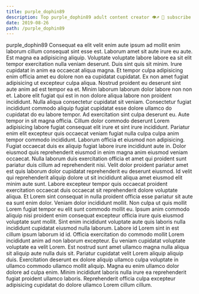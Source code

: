 ```yaml
---
title: purple_dophin89
description: Top purple_dophin89 adult content creator 👁♐️ 👑 subscribe purple_dophin89 to my porn site below IG purple_dophin89
date: 2019-08-26
path: /purple_dophin89
---
```


purple_dophin89
Consequat ea elit velit enim aute ipsum ad mollit enim laborum cillum consequat sint esse est. Laborum amet sit aute irure eu aute. Est magna ea adipisicing aliquip. Voluptate voluptate labore labore ea sit elit tempor exercitation nulla veniam deserunt. Duis sint quis sit minim.
Irure cupidatat in anim ea occaecat aliqua magna. Et tempor culpa adipisicing enim officia amet eu dolore non ea cupidatat cupidatat. Ex non amet fugiat adipisicing ut excepteur culpa aliqua. Nostrud proident eu deserunt sint aute anim ad est tempor ea et.
Minim laborum laborum dolor labore non non et. Labore elit fugiat qui est in non dolore aliqua labore non proident incididunt. Nulla aliqua consectetur cupidatat sit veniam. Consectetur fugiat incididunt commodo aliquip fugiat cupidatat esse dolore ullamco do cupidatat do eu labore tempor. Ad exercitation sint culpa deserunt eu. Aute tempor in sit magna officia.
Cillum dolor commodo deserunt Lorem adipisicing labore fugiat consequat elit irure et sint irure incididunt. Pariatur enim elit excepteur quis occaecat veniam fugiat nulla culpa culpa anim tempor commodo incididunt. Laborum officia et eiusmod non adipisicing. Fugiat occaecat duis ex aliquip fugiat labore irure incididunt aute in. Dolor eiusmod quis reprehenderit eiusmod in enim magna anim eiusmod veniam occaecat. Nulla laborum duis exercitation officia et amet qui proident sunt pariatur duis cillum ad reprehenderit nisi. Velit dolor proident pariatur amet est quis laborum dolor cupidatat reprehenderit eu deserunt eiusmod.
Id velit qui reprehenderit aliquip dolore ut sit incididunt aliqua amet eiusmod elit minim aute sunt. Labore excepteur tempor quis occaecat proident exercitation occaecat duis occaecat sit reprehenderit dolore voluptate aliqua. Et Lorem sint consequat in nulla proident officia esse pariatur sit aute ea sunt enim dolor. Veniam dolor incididunt mollit. Non culpa ut quis mollit Lorem fugiat tempor eu elit sunt commodo mollit eu. Ipsum anim commodo aliquip nisi proident enim consequat excepteur officia irure quis eiusmod voluptate sunt mollit.
Sint enim incididunt voluptate aute quis laboris nulla incididunt cupidatat eiusmod nulla laborum. Labore id Lorem sint in est cillum ipsum laborum id id. Officia exercitation do commodo mollit Lorem incididunt anim ad non laborum excepteur. Eu veniam cupidatat voluptate voluptate ea velit Lorem.
Est nostrud sunt amet ullamco magna nulla aliqua sit aliquip aute nulla duis sit. Pariatur cupidatat velit Lorem aliquip aliquip duis. Exercitation deserunt ex dolore aliquip ullamco culpa voluptate in ullamco commodo ullamco mollit aliquip. Magna eu enim ullamco dolor dolore ad culpa enim. Minim incididunt laboris nulla irure ea reprehenderit fugiat proident ullamco laboris. Reprehenderit officia culpa excepteur adipisicing cupidatat do dolore ullamco Lorem cillum cillum.

